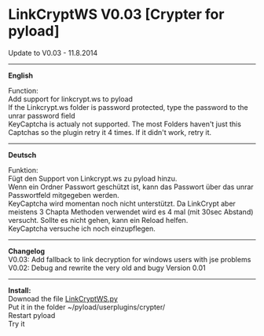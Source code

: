 <h1>LinkCryptWS V0.03 [Crypter for pyload]</h1>
Update to V0.03 - 11.8.2014 

-------------------

<b>English</b><br>

Function:<br>
Add support for linkcrypt.ws to pyload<br>
If the Linkcrypt.ws folder is password protected, type the password to the unrar password field<br>
KeyCaptcha is actualy not supported. The most Folders haven't just this Captchas so the plugin retry it 4 times. If it didn't work, retry it. 

----------------------------
<b>Deutsch</b><br>

Funktion:<br>
Fügt den Support von Linkcrypt.ws zu pyload hinzu. <br>
Wenn ein Ordner Passwort geschützt ist, kann das Passwort über das unrar Passwortfeld mitgegeben werden. <br>
KeyCaptcha wird momentan noch nicht unterstützt. Da LinkCrypt aber meistens 3 Chapta Methoden verwendet wird es 4 mal (mit 30sec Abstand) versucht. Sollte es nicht gehen, kann ein Reload helfen.<br>
KeyCaptcha versuche ich noch einzupflegen.

------------------------
<b>Changelog</b> <br>
V0.03: Add fallback to link decryption for windows users with jse problems
V0.02: Debug and rewrite the very old and bugy Version 0.01


------------------------
<b>Install:</b><br>
Downoad the file <a href="https://raw.githubusercontent.com/glukgluk/Pyload-Plugins/master/LinkCryptWS.py">LinkCryptWS.py</a><br> 
Put it in the folder ~/pyload/userplugins/crypter/<br>
Restart pyload<br>
Try it
